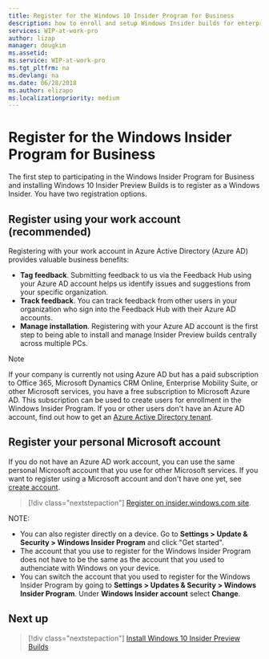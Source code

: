 ```yaml
---
title: Register for the Windows 10 Insider Program for Business
description: how to enroll and setup Windows Insider builds for enterprise client devices.
services: WIP-at-work-pro
author: lizap
manager: dougkim
ms.assetid: 
ms.service: WIP-at-work-pro
ms.tgt_pltfrm: na
ms.devlang: na
ms.date: 06/28/2018
ms.author: elizapo
ms.localizationpriority: medium
---
```


# Register for the Windows Insider Program for Business
The first step to participating in the Windows Insider Program for Business and installing Windows 10 Insider Preview Builds is to register as a Windows Insider. You have two registration options.

## Register using your work account (recommended)
Registering with your work account in Azure Active Directory (Azure AD) provides valuable business benefits: 
* __Tag feedback__. Submitting feedback to us via the Feedback Hub using your Azure AD account helps us identify issues and suggestions from your specific organization.  
* __Track feedback__. You can track feedback from  other users in your organization who sign into the Feedback Hub with their Azure AD accounts. 
* __Manage installation__. Registering with your Azure AD account is the first step to being able to install and manage Insider Preview builds centrally across multiple PCs. 

> [!NOTE] 
> If your company is currently not using Azure AD but has a paid subscription to Office 365, Microsoft Dynamics CRM Online, Enterprise Mobility Suite, or other Microsoft services, you have a free subscription to Microsoft Azure AD. This subscription can be used to create users for enrollment in the Windows Insider Program. 
> If you or other users don't have an Azure AD account, find out how to get an [Azure Active Directory tenant](https://docs.microsoft.com/azure/active-directory/develop/active-directory-howto-tenant). 

## Register your personal Microsoft account 
If you do not have an Azure AD work account, you can use the same personal Microsoft account that you use for other Microsoft services. If you want to register using a Microsoft account and don't have one yet, see [create account](https://signup.live.com/).

> [!div class="nextstepaction"]
> [Register on insider.windows.com site](https://insider.windows.com/en-us/register/). 

NOTE:
* You can also register directly on a device. Go to __Settings > Update & Security > Windows Insider Program__ and click "Get started". 
* The account that you use to register for the Windows Insider Program does not have to be the same as the account that you used to authenciate with Windows on your device. 
* You can switch the account that you used to register for the Windows Insider Program by going to __Settings > Updates & Security > Windows Insider Program__. Under __Windows Insider account__ select __Change__.

## Next up
> [!div class="nextstepaction"]
> [Install Windows 10 Insider Preview Builds](wip-4-biz-install.md)







